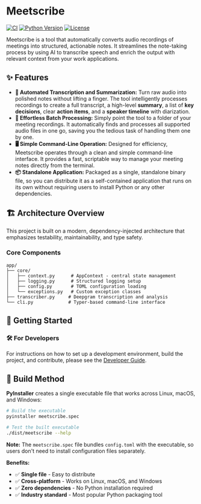 # Meetscribe

[![CI](https://github.com/madpin/Meetscribe2/workflows/CI/badge.svg)](https://github.com/madpin/Meetscribe2/actions)
[![Python Version](https://img.shields.io/badge/python-3.10%2B-blue.svg)](https://python.org)
[![License](https://img.shields.io/badge/license-MIT-green.svg)](LICENSE)

Meetscribe is a tool that automatically converts audio recordings of meetings into structured, actionable notes. It streamlines the note-taking process by using AI to transcribe speech and enrich the output with relevant context from your work applications.

## ✨ Features

- **🤖 Automated Transcription and Summarization:** Turn raw audio into polished notes without lifting a finger. The tool intelligently processes recordings to create a full transcript, a high-level **summary**, a list of **key decisions**, clear **action items**, and a **speaker timeline** with diarization.
- **📁 Effortless Batch Processing:** Simply point the tool to a folder of your meeting recordings. It automatically finds and processes all supported audio files in one go, saving you the tedious task of handling them one by one.
- **🖥️ Simple Command-Line Operation:** Designed for efficiency, Meetscribe operates through a clean and simple command-line interface. It provides a fast, scriptable way to manage your meeting notes directly from the terminal.
- **📦 Standalone Application:** Packaged as a single, standalone binary file, so you can distribute it as a self-contained application that runs on its own without requiring users to install Python or any other dependencies.

## 🏗️ Architecture Overview

This project is built on a modern, dependency-injected architecture that emphasizes testability, maintainability, and type safety.

### Core Components

```
app/
├── core/
│   ├── context.py      # AppContext - central state management
│   ├── logging.py      # Structured logging setup
│   ├── config.py       # TOML configuration loading
│   └── exceptions.py   # Custom exception classes
├── transcriber.py     # Deepgram transcription and analysis
└── cli.py             # Typer-based command-line interface
```

## 🚀 Getting Started

### 🛠️ For Developers

For instructions on how to set up a development environment, build the project, and contribute, please see the [Developer Guide](./DEVELOPER.md).

## 🚀 Build Method

**PyInstaller** creates a single executable file that works across Linux, macOS, and Windows:

```bash
# Build the executable
pyinstaller meetscribe.spec

# Test the built executable
./dist/meetscribe --help
```

**Note:** The `meetscribe.spec` file bundles `config.toml` with the executable, so users don't need to install configuration files separately.

**Benefits:**
- ✅ **Single file** - Easy to distribute
- ✅ **Cross-platform** - Works on Linux, macOS, and Windows
- ✅ **Zero dependencies** - No Python installation required
- ✅ **Industry standard** - Most popular Python packaging tool

